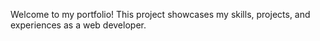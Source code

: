 
Welcome to my portfolio! This project showcases my skills, projects, and experiences as a web developer.


